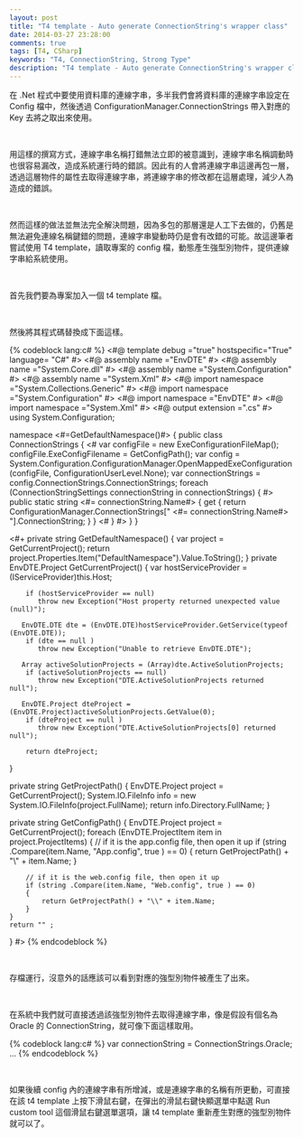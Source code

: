 ```yaml
---
layout: post
title: "T4 template - Auto generate ConnectionString's wrapper class"
date: 2014-03-27 23:28:00
comments: true
tags: [T4, CSharp]
keywords: "T4, ConnectionString, Strong Type"
description: "T4 template - Auto generate ConnectionString's wrapper class"
---
```


在 .Net 程式中要使用資料庫的連線字串，多半我們會將資料庫的連線字串設定在 Config 檔中，然後透過 ConfigurationManager.ConnectionStrings 帶入對應的 Key 去將之取出來使用。  

<!-- More -->

<br/>

用這樣的撰寫方式，連線字串名稱打錯無法立即的被意識到，連線字串名稱調動時也很容易漏改，造成系統運行時的錯誤。因此有的人會將連線字串這邊再包一層，透過這層物件的屬性去取得連線字串，將連線字串的修改都在這層處理，減少人為造成的錯誤。 

<br/>

然而這樣的做法並無法完全解決問題，因為多包的那層還是人工下去做的，仍舊是無法避免連線名稱鍵錯的問題，連線字串變動時仍是會有改錯的可能。故這邊筆者嘗試使用 T4 template，讀取專案的 config 檔，動態產生強型別物件，提供連線字串給系統使用。 

<br/>

首先我們要為專案加入一個 t4 template 檔。 

<br/>

然後將其程式碼替換成下面這樣。

{% codeblock lang:c# %}
<#@ template debug ="true" hostspecific="True" language= "C#" #>
<#@ assembly name ="EnvDTE" #>
<#@ assembly name ="System.Core.dll" #>
<#@ assembly name ="System.Configuration" #>
<#@ assembly name ="System.Xml" #>
<#@ import namespace ="System.Collections.Generic" #>
<#@ import namespace ="System.Configuration" #>
<#@ import namespace ="EnvDTE" #>
<#@ import namespace ="System.Xml" #>
<#@ output extension =".cs" #>
using System.Configuration;


namespace <#=GetDefaultNamespace()#>
{
    public class ConnectionStrings
    {
<#
        var configFile = new ExeConfigurationFileMap();
       configFile.ExeConfigFilename = GetConfigPath();
        var config = System.Configuration.ConfigurationManager.OpenMappedExeConfiguration(configFile, ConfigurationUserLevel.None);
        var connectionStrings = config.ConnectionStrings.ConnectionStrings;
        foreach (ConnectionStringSettings connectionString in connectionStrings)
       {
#>
           public static string <#= connectionString.Name#>
           {
              get
              {
                     return ConfigurationManager.ConnectionStrings[" <#= connectionString.Name#> "].ConnectionString;
              }
           }
<#
  }
#>
    }
}


<#+
private string GetDefaultNamespace()
{
        var project = GetCurrentProject();
        return project.Properties.Item("DefaultNamespace").Value.ToString();
}
private EnvDTE.Project GetCurrentProject()
{
        var hostServiceProvider = (IServiceProvider)this.Host;
       
        if (hostServiceProvider == null)
           throw new Exception("Host property returned unexpected value (null)");
       
       EnvDTE.DTE dte = (EnvDTE.DTE)hostServiceProvider.GetService(typeof (EnvDTE.DTE));
        if (dte == null )
           throw new Exception("Unable to retrieve EnvDTE.DTE");
       
       Array activeSolutionProjects = (Array)dte.ActiveSolutionProjects;
        if (activeSolutionProjects == null)
           throw new Exception("DTE.ActiveSolutionProjects returned null");
       
       EnvDTE.Project dteProject = (EnvDTE.Project)activeSolutionProjects.GetValue(0);
        if (dteProject == null )
           throw new Exception("DTE.ActiveSolutionProjects[0] returned null");
       
        return dteProject;
}


private string GetProjectPath()
 {
       EnvDTE.Project project = GetCurrentProject();
    System.IO.FileInfo info = new System.IO.FileInfo(project.FullName);
    return info.Directory.FullName;
}


private string GetConfigPath()
{
       EnvDTE.Project project = GetCurrentProject();
    foreach (EnvDTE.ProjectItem item in project.ProjectItems)
    {
               // if it is the app.config file, then open it up
        if (string .Compare(item.Name, "App.config", true ) == 0)
        {
            return GetProjectPath() + "\\" + item.Name;
        }
       
        // if it is the web.config file, then open it up
        if (string .Compare(item.Name, "Web.config", true ) == 0)
        {
            return GetProjectPath() + "\\" + item.Name;
        }
    }
    return "" ;
}
#>
{% endcodeblock %}

<br/>

存檔運行，沒意外的話應該可以看到對應的強型別物件被產生了出來。

<Br/>

在系統中我們就可直接透過該強型別物件去取得連線字串，像是假設有個名為 Oracle 的 ConnectionString，就可像下面這樣取用。

{% codeblock lang:c# %}
var connectionString = ConnectionStrings.Oracle;
...
{% endcodeblock %}

<br/>

如果後續 config 內的連線字串有所增減，或是連線字串的名稱有所更動，可直接在該 t4 template 上按下滑鼠右鍵，在彈出的滑鼠右鍵快顯選單中點選 Run custom tool 這個滑鼠右鍵選單選項，讓 t4 template 重新產生對應的強型別物件就可以了。
